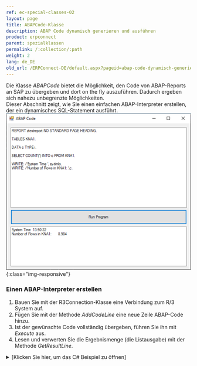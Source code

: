 ```yaml
---
ref: ec-special-classes-02
layout: page
title: ABAPCode-Klasse
description: ABAP Code dynamisch generieren und ausführen
product: erpconnect
parent: spezialklassen
permalink: /:collection/:path
weight: 2
lang: de_DE
old_url: /ERPConnect-DE/default.aspx?pageid=abap-code-dynamisch-generieren-und-ausfuehren
---
```



Die Klasse *ABAPCode* bietet die Möglichkeit, den Code von ABAP-Reports an SAP zu übergeben und dort on the fly auszuführen. 
Dadurch ergeben sich nahezu unbegrenzte Möglichkeiten.<br>
Dieser Abschnitt zeigt, wie Sie einen einfachen ABAP-Interpreter erstellen, der ein dynamisches SQL-Statement ausführt.<br>
![AbapPad](/img/content/AbapPad.png){:class="img-responsive"}

### Einen ABAP-Interpreter erstellen

1. Bauen Sie mit der R3Connection-Klasse eine Verbindung zum R/3 System auf.
2. Fügen Sie mit der Methode *AddCodeLine* eine neue Zeile ABAP-Code hinzu. 
3. Ist der gewünschte Code vollständig übergeben, führen Sie ihn mit *Execute* aus. 
4. Lesen und verwerten Sie die Ergebnismenge (die Listausgabe) mit der Methode *GetResultLine*.

<details>
<summary>[Klicken Sie hier, um das C# Beispiel zu öffnen]</summary>
{% highlight csharp %}
private void button1_Click(object sender, System.EventArgs e)
{
    using (ERPConnect.R3Connection con = new ERPConnect.R3Connection())
    {
        con.UserName = "erpconnect";
        con.Password = "pass";
        con.Language = "DE";
        con.Client = "800";
        con.Host = "sapserver";
        con.SystemNumber = 11;

        con.Open(false);

        ERPConnect.Utils.ABAPCode code = new ERPConnect.Utils.ABAPCode();
        code.Connection = con;
        foreach (string s in textBox1.Lines)
        {
            code.AddCodeLine(s);
        }

        if (code.Execute())
        {
            for (int i = 0; i < code.ResultLineCount; i++)
                textBox2.Text += code.GetResultLine(i) + "\r\n";
        }
        else
        {
            textBox2.Text = "ABAP Error: " + code.LastABAPSyntaxError;
        }
    }
}
{% endhighlight %}
</details>
<!---
<details>
<summary>[VB]</summary>
{% highlight visualbasic %}
Private Sub button1_Click(ByVal sender As System.Object, ByVal e As System.EventArgs) Handles button1.Click
 
 
    Using con As New ERPConnect.R3Connection
        con.UserName = "erpconnect"
        con.Password = "pass"
        con.Language = "DE"
        con.Client = "800"
        con.Host = "sapserver"
        con.SystemNumber = 11
 
        con.Open(False)
 
        Dim code = New ERPConnect.Utils.ABAPCode
        code.Connection = con
        Dim s As String
        For Each s In textBox1.Lines
            code.AddCodeLine(s)
        Next
 
        Dim i As Integer
        If code.Execute() Then
            For i = 0 To code.ResultLineCount - 1
                textBox2.Text += code.GetResultLine(i) + vbCrLf
            Next
        Else
            textBox2.Text = "ABAP Error:" + code.LastABAPSyntaxError
        End If
    End Using
End Sub
{% endhighlight %}
</details>
-->

